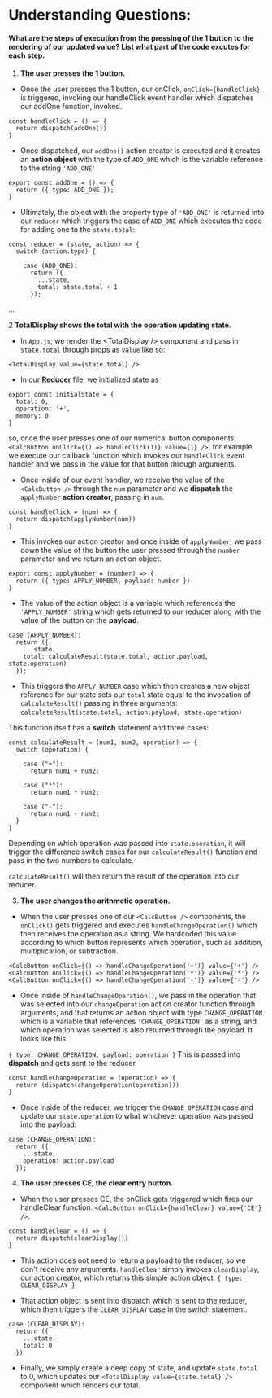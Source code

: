 # Understanding Questions:

#### What are the steps of execution from the pressing of the 1 button to the rendering of our updated value? List what part of the code excutes for each step.

1. **The user presses the 1 button.**
* Once the user presses the 1 button, our onClick, `onClick={handleClick}`, is triggered, invoking our handleClick event handler which dispatches our addOne function, invoked. 

```
const handleClick = () => {
  return dispatch(addOne())
}
```

* Once dispatched, our `addOne()` action creator is executed and it creates an **action object**  with the type of `ADD_ONE` which is the variable reference to the string `'ADD_ONE'`

```
export const addOne = () => {
  return ({ type: ADD_ONE });
}
```

* Ultimately, the object with the property type of `'ADD_ONE'` is returned into our `reducer` which triggers the case of `ADD_ONE`
which executes the code for adding one to the `state.total`:

```
const reducer = (state, action) => {
  switch (action.type) {

    case (ADD_ONE):
      return ({
        ...state,
        total: state.total + 1
      });
```


...

2 **TotalDisplay shows the total with the operation updating state.**

* In `App.js`, we render the \<TotalDisplay /> component and pass in `state.total` through props as `value` like so:

`<TotalDisplay value={state.total} />`

* In our **Reducer** file, we initialized state as

```
export const initialState = {
  total: 0,
  operation: '+',
  memory: 0
}
```

so, once the user presses one of our numerical button components, `<CalcButton onClick={() => handleClick(1)} value={1} />`, for example, we execute our callback function which invokes our `handleClick` event handler and we pass in the value for that button through arguments. 

* Once inside of our event handler, we receive the value of the `<CalcButton />` through the `num` parameter and we **dispatch** the `applyNumber` **action creator**, passing in `num`.

```
const handleClick = (num) => {
  return dispatch(applyNumber(num))
}
  ```

* This invokes our action creator and once inside of `applyNumber`, we pass down the value of the button the user pressed through the `number` parameter and we return an action object.

```
export const applyNumber = (number) => {
  return ({ type: APPLY_NUMBER, payload: number })
}

```

* The value of the action object is a variable which references the `'APPLY_NUMBER'` string which gets returned to our reducer along with the value of the button on the **payload**.

```
case (APPLY_NUMBER):
  return ({
    ...state,
    total: calculateResult(state.total, action.payload, state.operation)
  });
```

* This triggers the `APPLY_NUMBER` case which then creates a new object reference for our state sets our `total` state equal to the invocation of `calculateResult()` passing in three arguments:
`calculateResult(state.total, action.payload, state.operation)`

This function itself has a **switch** statement and three cases:

```
const calculateResult = (num1, num2, operation) => {
  switch (operation) {

    case ("+"):
      return num1 + num2;

    case ("*"):
      return num1 * num2;

    case ("-"):
      return num1 - num2;
  }
}
```

Depending on which operation was passed into `state.operation`, it will trigger the difference switch cases for our `calculateResult()` function and pass in the two numbers to calculate.

`calculateResult()` will then return the result of the operation into our reducer.

3. **The user changes the arithmetic operation.**

* When the user presses one of our `<CalcButton />` components, the `onClick()` gets triggered and executes `handleChangeOperation()` which then receives the operation as a string. We hardcoded this value according to which button represents which operation, such as addition, multiplication, or subtraction.
```
<CalcButton onClick={() => handleChangeOperation('+')} value={'+'} />
<CalcButton onClick={() => handleChangeOperation('*')} value={'*'} />
<CalcButton onClick={() => handleChangeOperation('-')} value={'-'} />
```

* Once inside of `handleChangeOperation()`, we pass in the operation that was selected into our `changeOperation` action creator function through arguments, and that returns an action object with type `CHANGE_OPERATION` which is a variable that references `'CHANGE_OPERATION'` as a string, and which operation was selected is also returned through the payload. It looks like this: 

`{ type: CHANGE_OPERATION, payload: operation }` This is passed into **dispatch** and gets sent to the reducer.

```
const handleChangeOperation = (operation) => {
  return (dispatch(changeOperation(operation)))
}
```

* Once inside of the reducer, we trigger the `CHANGE_OPERATION` case and update our `state.operation` to what whichever operation was passed into the payload:

```
case (CHANGE_OPERATION):
  return ({
    ...state,
    operation: action.payload
  });
```

4. **The user presses CE, the clear entry button.**

* When the user presses CE, the onClick gets triggered which fires our handleClear function.
`<CalcButton onClick={handleClear} value={'CE'} />`.

```
const handleClear = () => {
  return dispatch(clearDisplay())
}
```

* This action does not need to return a payload to the reducer, so we don't receive any arguments. `handleClear` simply invokes `clearDisplay`, our action creator, which returns this simple action object: `{ type: CLEAR_DISPLAY }`


* That action object is sent into dispatch which is sent to the reducer, which then triggers the `CLEAR_DISPLAY` case in the switch statement.

```
case (CLEAR_DISPLAY):
  return ({
    ...state,
    total: 0
  })
```

* Finally, we simply create a deep copy of state, and update `state.total` to 0, which updates our `<TotalDisplay value={state.total} />` component which renders our total.

